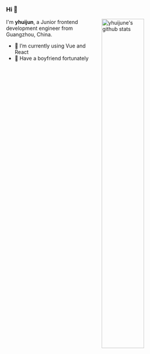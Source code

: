 ### Hi 👋

<img width="48%" align="right" alt="yhuijune's github stats"  src="https://github-readme-stats.vercel.app/api?username=yhuijune&show_icons=true&include_all_commits=true">

I'm **yhuijun**, a Junior frontend development engineer from Guangzhou, China.

- 🌱 I’m currently using Vue and React
- 💞 Have a boyfriend fortunately

<!---
yhuijune/yhuijune is a ✨ special ✨ repository because its `README.md` (this file) appears on your GitHub profile.
You can click the Preview link to take a look at your changes.
--->
